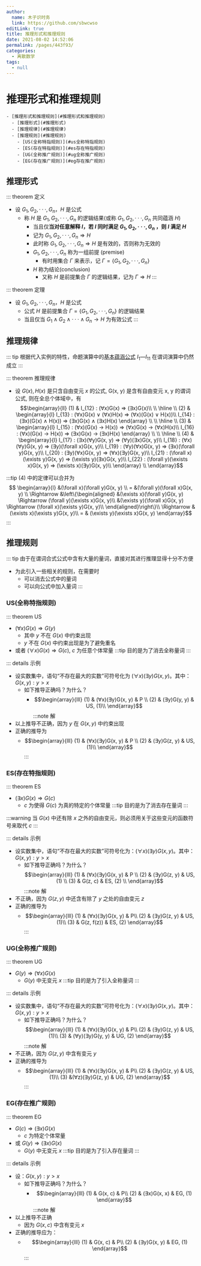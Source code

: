 ```yaml
---
author: 
  name: 木子识时务
  link: https://github.com/sbwcwso
editLink: true
title: 推理形式和推理规则
date: 2021-08-02 14:52:06
permalink: /pages/443f93/
categories: 
  - 离散数学
tags: 
  - null
---
```


# 推理形式和推理规则


```markmap
- [推理形式和推理规则](#推理形式和推理规则)
  - [推理形式](#推理形式)
  - [推理规律](#推理规律)
  - [推理规则](#推理规则)
    - [US(全称特指规则)](#us全称特指规则)
    - [ES(存在特指规则)](#es存在特指规则)
    - [UG(全称推广规则)](#ug全称推广规则)
    - [EG(存在推广规则)](#eg存在推广规则)
```

## 推理形式

::: theorem 定义
* 设 $G_1 , G_2 , · · · , G_n ，H$ 是公式
  * 称 $H$ 是 $G_1 , G_2 , · · · , G_n$ 的逻辑结果(或称 $G_1 , G_2 , · · · , G_n$ 共同蕴涵 $H$)
    * 当且仅**当对任意解释 $I$，若 $I$ 同时满足 $G_1 , G_2 , · · · , G_n$ ，则 $I$ 满足 $H$**
    * 记为 $G_1 , G_2 , · · · , G_n ⇒ H$
    * 此时称 $G_1 , G_2 , · · · , G_n ⇒ H$ 是有效的，否则称为无效的
    * $G_1 , G_2 , · · · , G_n$ 称为一组前提 (premise)
      * 有时用集合 $\Gamma$ 来表示，记 $\Gamma = \{G_1 , G_2 , · · · , G_n \}$
    * $H$ 称为结论(conclusion)
      * 又称 $H$ 是前提集合 $\Gamma$ 的逻辑结果，记为 $\Gamma ⇒ H$
:::

::: theorem 定理
* 设 $G_1 , G_2 , · · · , G_n ，H$ 是公式
  * 公式 $H$ 是前提集合 $\Gamma = \{G_1 , G_2 , · · · , G_n\}$ 的逻辑结果
  * 当且仅当 $G_1 ∧ G_2 ∧ · · · ∧ G_n → H$ 为有效公式
:::

## 推理规律

::: tip
根据代入实例的特性，命题演算中的[基本蕴涵公式](/pages/15594e/#推理定律----基本蕴涵关系) $I_1 —I_{11}$ 在谓词演算中仍然成立
:::

::: theorem 推理规律
* 设 $G(x), H(x)$ 是只含自由变元 $x$ 的公式, G(x, y) 是含有自由变元 x, y 的谓词公式, 则在全总个体域中，有
$$\begin{array}{ll}
(1) & I_{12} : (∀x)G(x) ⇒ (∃x)G(x)\\
\\
\hline
\\
(2) & \begin{array}{l}
I_{13} : (∀x)G(x) ∨ (∀x)H(x) ⇒ (∀x)(G(x) ∨ H(x))\\
I_{14} : (∃x)(G(x) ∧ H(x)) ⇒ (∃x)G(x) ∧ (∃x)H(x)
\end{array}  \\
\\
\hline
\\
(3) & \begin{array}{l}
I_{15} : (∀x)(G(x) → H(x)) ⇒ (∀x)G(x) → (∀x)H(x)\\
I_{16} : (∀x)(G(x) → H(x)) ⇒ (∃x)G(x) → (∃x)H(x)
\end{array}  \\
\\
\hline
\\
(4) & \begin{array}{l}
I_{17} : (∃x)(∀y)G(x, y) ⇒ (∀y)(∃x)G(x, y)\\
I_{18} : (∀x)(∀y)G(x, y) ⇒ (∃y)(\forall x)G(x, y)\\
I_{19} : (∀y)(∀x)G(x, y) ⇒ (∃x)(\forall y)G(x, y)\\
I_{20} : (∃y)(∀x)G(x, y) ⇒ (∀x)(∃y)G(x, y)\\
I_{21} : (\forall x)(\exists y)G(x, y) ⇒ (\exists y)(∃x)G(x, y)\\
I_{22} : (\forall y)(\exists x)G(x, y) ⇒ (\exists x)(∃y)G(x, y)\\
\end{array}  \\
\end{array}$$

:::tip (4) 中的定律可以合并为
$$
\begin{array}{l}
  &(\forall x)(\forall y)G(x, y) \\
= &(\forall y)(\forall x)G(x, y) \\
\Rightarrow
&\left\{\begin{aligned}
&(\exists x)(\forall y)G(x, y) \Rightarrow (\forall y)(\exists x)G(x, y)\\
&(\exists y)(\forall x)G(x, y) \Rightarrow (\forall x)(\exists y)G(x, y)\\
\end{aligned}\right\}\\
\Rightarrow &(\exists x)(\exists y)G(x, y)\\
= & (\exists y)(\exists x)G(x, y)
\end{array}$$
:::

## 推理规则

::: tip 由于在谓词合式公式中含有大量的量词，直接对其进行推理显得十分不方便
* 为此引入一些相关的规则，在需要时
  * 可以消去公式中的量词
  * 可以向公式中加入量词
:::

### US(全称特指规则)

::: theorem US
* $(\forall x)G(x) \Rightarrow G(y)$
  * 其中 $y$ 不在 $G(x)$ 中约束出现
  * $y$ 不在 $G(x)$ 中约束出现是为了避免重名
* 或者 $(\forall x)G(x)\Rightarrow G(c)$, $c$ 为任意个体常量
:::tip 目的是为了消去全称量词
:::

::: details 示例
* 设实数集中，语句“不存在最大的实数”可符号化为 $(∀x)(∃y)G(x, y)$。其中：$G(x, y) : y > x$
  * 如下推导正确吗？为什么？
    * $$\begin{array}{lll}
    (1) & (∀x)(∃y)G(x, y)  & P \\
    (2) & (∃y)G(y, y) & US, (1)\\
    \end{array}$$
:::note 解
* 以上推导不正确，因为 $y$ 在 $G(x, y)$ 中约束出现
* 正确的推导为
  * $$\begin{array}{lll}
  (1) & (∀x)(∃y)G(x, y)  & P \\
  (2) & (∃y)G(z, y) & US, (1)\\
  \end{array}$$
:::


### ES(存在特指规则)

::: theorem ES
* $(\exists x)G(x) \Rightarrow G(c)$
  * $c$ 为使得 $G(c)$ 为真的特定的个体常量
:::tip 目的是为了消去存在量词
:::

:::warning
当 $G(x)$ 中还有除 $x$ 之外的自由变元，则必须用关于这些变元的函数符号来取代 $c$
:::

::: details 示例
* 设实数集中，语句“不存在最大的实数”可符号化为：$(∀x)(∃y)G(x, y)$。其中：$G(x, y) : y > x$
  * 如下推导正确吗？为什么？
    $$\begin{array}{lll}
    (1) & (∀x)(∃y)G(x, y) & P \\
    (2) & (∃y)G(z, y) & US, (1) \\
    (3) & G(z, c)  & ES, (2) \\
    \end{array}$$
:::note 解
* 不正确，因为 $G(z, y)$ 中还含有除了 $y$ 之处的自由变元 $z$
* 正确的推导为
  * $$\begin{array}{lll}
  (1) & (∀x)(∃y)G(x, y) & P\\
  (2) & (∃y)G(z, y) & US, (1)\\
  (3) & G(z, f(z)) & ES, (2)
  \end{array}$$
:::


### UG(全称推广规则)

::: theorem UG
* $G(y) ⇒ (∀x)G(x)$
  * $G(y)$ 中无变元 $x$
:::tip 目的是为了引入全称量词
:::

::: details 示例
* 设实数集中，语句“不存在最大的实数”可符号化为：$(∀x)(∃y)G(x, y)$。其中：$G(x, y) : y > x$
  * 如下推导正确吗？为什么？
    $$\begin{array}{lll}
    (1) & (∀x)(∃y)G(x, y) &  P\\
    (2) & (∃y)G(z, y)     & US, (1)\\
    (3) & (∀y)(∃y)G(y, y) & UG, (2)
    \end{array}$$
:::note 解
* 不正确，因为 $G(z, y)$ 中含有变元 $y$
* 正确的推导为
  * $$\begin{array}{lll}
  (1) & (∀x)(∃y)G(x, y) & P\\
  (2) & (∃y)G(z, y)     & US, (1)\\
  (3) &(∀z)(∃y)G(z, y)  & UG, (2)
  \end{array}$$
:::


### EG(存在推广规则)

::: theorem EG
* $G(c) ⇒ (∃x)G(x)$
  * $c$ 为特定个体常量
* 或 $G(y) ⇒ (∃x)G(x)$
  * $G(y)$ 中无变元 $x$
:::tip 目的是为了引入存在量词
:::

::: details 示例
* 设：$G(x, y) : y > x$
  * 如下推导正确吗？为什么？
    * $$\begin{array}{lll}
      (1) & G(x, c) & P\\
      (2) & (∃x)G(x, x) & EG, (1)
    \end{array}$$
:::note 解
* 以上推导不正确
  * 因为 $G(x, c)$ 中含有变元 $x$
* 正确的推导应为：
  * $$\begin{array}{lll}
    (1) & G(x, c) & P\\
    (2) & (∃y)G(x, y) & EG, (1)
  \end{array}$$
:::
